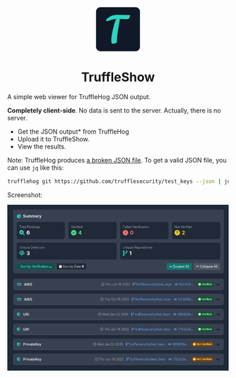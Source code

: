 <div align="center">
<img src="./src/public/android-chrome-192x192.png" alt="TruffleShow Logo" width="100" height="100">
<h1>TruffleShow</h1>
</div>

A simple web viewer for TruffleHog JSON output. 

**Completely client-side**. No data is sent to the server. Actually, there is no server.

- Get the JSON output* from TruffleHog
- Upload it to TruffleShow.
- View the results.

Note: TruffleHog produces [a broken JSON file](https://github.com/trufflesecurity/trufflehog/issues/2164). To get a valid JSON file, you can use `jq` like this:

```sh
trufflehog git https://github.com/trufflesecurity/test_keys --json | jq -s . > trufflehog.json
```

Screenshot:

![TruffleShow Screenshot](./ss.png)
